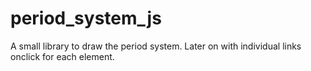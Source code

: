 # period_system_js
A small library to draw the period system. Later on with individual links onclick for each element.
